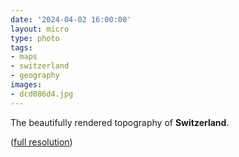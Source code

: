 ```yaml
---
date: '2024-04-02 16:00:00'
layout: micro
type: photo
tags:
- maps
- switzerland
- geography
images:
- dcd086d4.jpg
---
```


The beautifully rendered topography of **Switzerland**.

([full resolution](https://upload.wikimedia.org/wikipedia/commons/2/26/General_Map_of_Switzerland.jpg))
